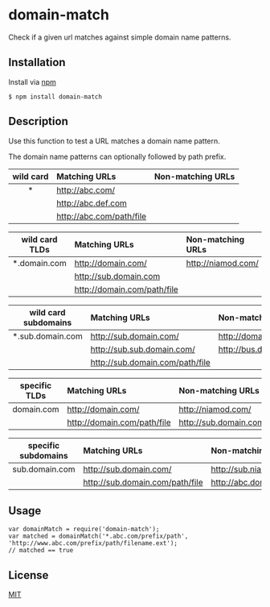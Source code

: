 # domain-match

  Check if a given url matches against simple domain name patterns.

## Installation

Install via [npm](https://www.npmjs.org/package/domain-match)

```
$ npm install domain-match
```

## Description

Use this function to test a URL matches a domain name pattern.

The domain name patterns can optionally followed by path prefix.

| wild card | Matching URLs | Non-matching URLs |
| :---: | :--- | :--- |
|  *    |http://abc.com/           |                          |
|       |http://abc.def.com        |                          |
|       |http://abc.com/path/file  |                          |

| wild card TLDs | Matching URLs | Non-matching URLs |
| :---: | :--- | :--- |
|  *.domain.com |http://domain.com/           | http://niamod.com/ |
|               |http://sub.domain.com |  |
|               |http://domain.com/path/file  |                    |

| wild card subdomains | Matching URLs | Non-matching URLs |
| :---: | :--- | :--- |
|  *.sub.domain.com |http://sub.domain.com/           | http://domain.com/ |
|                   |http://sub.sub.domain.com/ | http://bus.domain.com/ |
|                   |http://sub.domain.com/path/file  |                          |


| specific TLDs | Matching URLs | Non-matching URLs |
| :---: | :--- | :--- |
|  domain.com | http://domain.com/           | http://niamod.com/ |
|             | http://domain.com/path/file  | http://sub.domain.com |


| specific subdomains | Matching URLs | Non-matching URLs |
| :---: | :--- | :--- |
|  sub.domain.com | http://sub.domain.com/           | http://sub.niamod.com/ |
|             | http://sub.domain.com/path/file  | http://abc.domain.com |


## Usage

```
var domainMatch = require('domain-match'); 
var matched = domainMatch('*.abc.com/prefix/path', 'http://www.abc.com/prefix/path/filename.ext');
// matched == true
```


## License

  [MIT](LICENSE)
